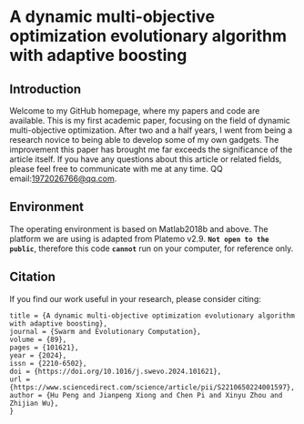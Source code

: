 A dynamic multi-objective optimization evolutionary algorithm with adaptive boosting
======
Introduction
-------
Welcome to my GitHub homepage, where my papers and code are available. 
This is my first academic paper, focusing on the field of dynamic multi-objective optimization. After two and a half years, I went from being a research novice to being able to develop some of my own gadgets. 
The improvement this paper has brought me far exceeds the significance of the article itself.
If you have any questions about this article or related fields, please feel free to communicate with me at any time. QQ email:1972026766@qq.com.

Environment
---
The operating environment is based on Matlab2018b and above. 
The platform we are using is adapted from Platemo v2.9. 
__`Not open to the public`__, therefore this code __`cannot`__ run on your computer, for reference only.

Citation
-----
If you find our work useful in your research, please consider citing:
```@article{PENG2024101621,
title = {A dynamic multi-objective optimization evolutionary algorithm with adaptive boosting},
journal = {Swarm and Evolutionary Computation},
volume = {89},
pages = {101621},
year = {2024},
issn = {2210-6502},
doi = {https://doi.org/10.1016/j.swevo.2024.101621},
url = {https://www.sciencedirect.com/science/article/pii/S2210650224001597},
author = {Hu Peng and Jianpeng Xiong and Chen Pi and Xinyu Zhou and Zhijian Wu},
}

